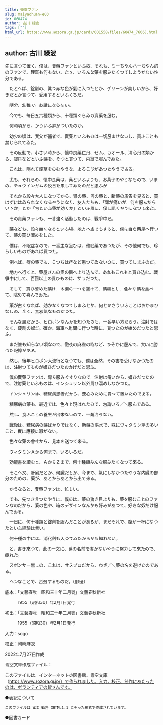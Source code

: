 ```yaml
---
title: 売薬ファン
slug: maiyaohuan-e03
id: 060474
author: 古川 緑波
tags: [""]
html_url: https://www.aozora.gr.jp/cards/001558/files/60474_76065.html
---
```


## author: 古川 緑波

先に言つて置く。僕は、賣藥ファンといふ奴、それも、ミーちやんハーちやん的のファンで、理窟も何もない、たゞ、いろんな藥を服みたくつてしようがない性分である。

　たとへば、錠劑の、眞つ赤な色が氣に入つたとか、グリーンが美しいから、好きだとか言つて、愛用するといふくちだ。

　隨分、幼稚で、お話にならない。

　今でも、毎日五六種類から、十種類ぐらゐの賣藥を服む。

　何時頃から、かういふ癖がついたのか。

　幼少の頃は、實父が醫者で、賣藥といふものは一切服ませないし、買ふことも禁じられてゐた。

　その反動で、小さい時から、懷中良藥仁丹、ゼム、カオール、清心丹の類から、寶丹などといふ藥を、そつと買つて、内證で服んでゐた。

　これは、隱れて煙草をのむやうな、よろこびがあつたやうである。

　尤も、それらの、懷中良藥は、藥といふよりも、お菓子のやうなもので、いまの、チュウインガムの役目を果してゐたのだと思ふが――

　それから段々大人になつてから、胃の藥、何の藥と、新藥の廣告を見ると、買はずにはゐられなくなるやうになり、友人たちも、「頭が痛いが、何を服んだらいゝか」とか「何といふ藥が効くか」といふ風に、僕に訊くやうになつて來た。

　その賣藥ファンも、一番強く活動したのは、戰爭中だ。

　藥なども、段々無くなるといふ頃、地方へ旅でもすると、僕は自ら藥屋へ行つて、藥の買ひ溜めをした。

　僕は、不眠症なので、一番主な狙ひは、催眠藥であつたが、その他何でも、珍らしいものがあれば買つた。

　例へば、痔の藥でも、こつちは痔など患つてゐないのに、買つてしまふのだ。

　地方へ行くと、藥屋さんの奧の間へ上り込んで、あれもこれもと買ひ込む。戰爭中にして、百圓以上の買ひものは、ザラだつた。

　そして、買ひ溜めた藥は、本棚の一つを空けて、藥棚とし、色々な藥を並べて、眺めて喜んでゐた。

　藥が古くなれば、効かなくなつてしまふとか、何とかさういふことはおかまひなしの、全く、無邪氣なものだつた。

　そんな風だから、ヒロポンなんかを知つたのも、一番早い方だらう。注射ではなく、錠劑の奴だ。確か、海軍へ慰問に行つた時に、貰つたのが始めだつたと思ふ。

　まだ誰も知らない頃なので、徹夜の麻雀の時など、ひそかに服んで、大いに勝つた記憶がある。

　然し、後年ヒロポン大流行となつても、僕は全然、その害を受けなかつたのは、注射つてものが嫌ひだつたおかげだと思ふ。

　僕の賣藥ファンは、專ら服みぐすりなので、注射は痛いから、嫌ひだつたので、注射藥といふものは、インシュリン以外買ひ溜めしなかつた。

　インシュリンは、糖尿病患者だから、要心のために買つて置いたのである。

　糖尿病の藥も、最近では、色々と現はれたので、勿論いろ／＼服んでゐる。

　然し、食ふことの養生が出來ないので、一向治らない。

　戰後は、糖尿病の藥ばかりではなく、新藥の洪水で、殊にヴィタミン劑の多いこと、實に應接に暇がない。

　色々な藥の會社から、見本を送つて來る。

　ヴィタミンＡから何まで、いろいろだ。

　効能書を讀むと、ＡからＺまで、何十種類みんな服みたくなつて來る。

　そこへ又、肝臟だとか、何臟だとか、今まで、氣にしなかつたやうな内臟の部分のための、藥が、あとからあとから出て來る。

　かうなると、賣藥ファンは、忙しい。

　でも、先つき言つたやうに、僕のは、藥の効き目よりも、藥を服むことのファンなのだから、藥の色や、箱のデザインなんかも好みがあつて、好きな奴だけ服んでゐる。

　一日に、何十種類と錠劑を服んだことがあるが、まだそれで、腹が一杯になつたといふ經驗は無い。

　何十種の中には、消化劑も入つてゐたからかも知れない。

　と、書き來つて、此の一文に、藥の名前を書かないやうに努力して來たので、疲れた。

　スポンサー無しの、これは、サスプロだから、わざ／＼藥の名を避けたのである。

　ヘンなことで、苦勞するものだ。（俳優）













底本：「文藝春秋　昭和三十年二月號」文藝春秋新社

　　　1955（昭和30）年2月1日発行

初出：「文藝春秋　昭和三十年二月號」文藝春秋新社

　　　1955（昭和30）年2月1日発行

入力：sogo

校正：岡崎麻衣

2022年7月27日作成

青空文庫作成ファイル：

このファイルは、インターネットの図書館、青空文庫（https://www.aozora.gr.jp/）で作られました。入力、校正、制作にあたったのは、ボランティアの皆さんです。











●表記について


	このファイルは W3C 勧告 XHTML1.1 にそった形式で作成されています。







●図書カード